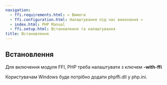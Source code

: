 ```yaml
---
navigation:
  - ffi.requirements.html: « Вимоги
  - ffi.configuration.html: Налаштування під час виконання »
  - index.html: PHP Manual
  - ffi.setup.html: Встановлення та налаштування
title: Встановлення
---
```

## Встановлення

Для включення модуля FFI, PHP треба налаштувати з ключем **\-with-ffi**

Користувачам Windows буде потрібно додати phpffi.dll у php.ini.
